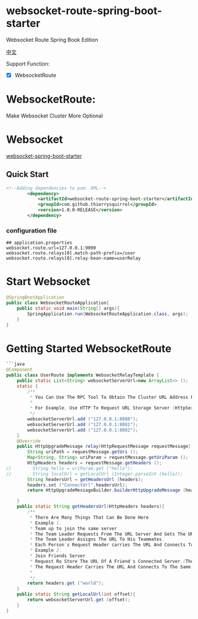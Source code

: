 # websocket-route-spring-boot-starter

Websocket Route Spring Book Edition

[中文](./README_zh_CN.md)

Support Function:
- [x] WebsocketRoute

# WebsocketRoute:  
 Make Websocket Cluster More Optional  
 
# Websocket 
 [websocket-spring-boot-starter](https://github.com/ThierrySquirrel/websocket-spring-boot-starter)

## Quick Start

```xml
<!--Adding dependencies to pom. XML-->
        <dependency>
            <artifactId>websocket-route-spring-boot-starter</artifactId>
            <groupId>com.github.thierrysquirrel</groupId>
            <version>1.0.0-RELEASE</version>
        </dependency>
``` 

 ### configuration file
 
 ```properties
 ## application.properties
websocket.route.url=127.0.0.1:9090
websocket.route.relays[0].match-path-prefix=/user
websocket.route.relays[0].relay-bean-name=userRelay
 ```

 # Start Websocket
 ```java
 @SpringBootApplication
 public class WebsocketRouteApplication{
     public static void main(String[] args){
         SpringApplication.run(WebsocketRouteApplication.class, args);
     }
 }
 ```

# Getting Started WebsocketRoute
```java
```java
@Component
public class UserRoute implements WebsocketRelayTemplate {
    public static List<String> websocketServerUrl=new ArrayList<> ();
    static {
        /**
         * You Can Use The RPC Tool To Obtain The Cluster URL Address Periodically
         *
         * For Example, Use HTTP To Request URL Storage Server (HttpServer+redis)
         */
        websocketServerUrl.add ("127.0.0.1:8080");
        websocketServerUrl.add ("127.0.0.1:8081");
        websocketServerUrl.add ("127.0.0.1:8082");
    }
    @Override
    public HttpUpgradeMessage relay(HttpRequestMessage requestMessage) throws WebsocketRouteException {
        String uriPath = requestMessage.getUri ();
        Map<String, String> uriParam = requestMessage.getUriParam ();
        HttpHeaders headers = requestMessage.getHeaders ();
//        String hello = uriParam.get ("hello");
//        String localUrl = getLocalUrl (Integer.parseInt (hello));
        String headersUrl = getHeadersUrl (headers);
        headers.set ("ConnectUrl",headersUrl);
        return HttpUpgradeMessageBuilder.builderHttpUpgradeMessage (headersUrl,uriPath,headers);

    }
    public static String getHeadersUrl(HttpHeaders headers){
        /**
         * There Are Many Things That Can Be Done Here
         * Example 1.
         * Team up to join the same server
         * The Team Leader Requests From The URL Server And Gets The URL (The Request Here Can Use A Variety Of Protocols, such as HTTP + Redis)
         * The Team Leader Assigns The URL To His Teammates.
         * Each Person's Request Header carries The URL And Connects To The Same Server
         * Example 2.
         * Join Friends Server
         * Request Ro Store The URL Of A Friend's Connected Server,(The Request Here Can Use A Variety Of Protocols, such as HTTP + Redis)
         * The Request Header Carries The URL And Connects To The Same Server
         *
         */
        return headers.get ("world");
    }
    public static String getLocalUrl(int offset){
        return websocketServerUrl.get (offset);
    }
}
```